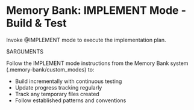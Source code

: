 # Memory Bank: IMPLEMENT Mode - Build & Test
<!-- Version: 2.1.0 -->

Invoke @IMPLEMENT mode to execute the implementation plan.

$ARGUMENTS

Follow the IMPLEMENT mode instructions from the Memory Bank system (.memory-bank/custom_modes) to:
- Build incrementally with continuous testing
- Update progress tracking regularly
- Track any temporary files created
- Follow established patterns and conventions